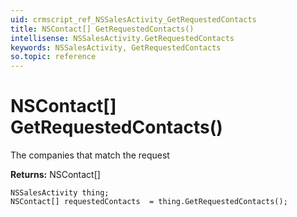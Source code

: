 ```yaml
---
uid: crmscript_ref_NSSalesActivity_GetRequestedContacts
title: NSContact[] GetRequestedContacts()
intellisense: NSSalesActivity.GetRequestedContacts
keywords: NSSalesActivity, GetRequestedContacts
so.topic: reference
---
```


# NSContact[] GetRequestedContacts()

The companies that match the request

**Returns:** NSContact[]

```crmscript
NSSalesActivity thing;
NSContact[] requestedContacts  = thing.GetRequestedContacts();
```

